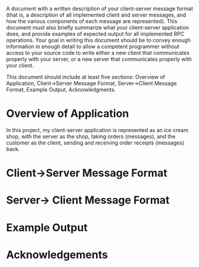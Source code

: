 A document with a written description of your client-server message format (that is, a description of all implemented client and server messages, and how the various components of each message are represented). This document must also briefly summarize what your client-server application does, and provide examples of expected output for all implemented RPC operations. Your goal in writing this document should be to convey enough information in enough detail to allow a competent programmer without access to your source code to write either a new client that communicates properly with your server, or a new server that communicates properly with your client. 

This document should include at least five sections: Overview of Application, Client->Server Message Format, Server->Client Message Format, Example Output, Acknowledgments.

# Overview of Application 
In this project, my client-server application is represented as an ice cream shop, with the server as the shop, taking orders (messages), and the customer as the client, sending and receiving order receipts (messages) back. 

# Client->Server Message Format


# Server-> Client Message Format


# Example Output


# Acknowledgements